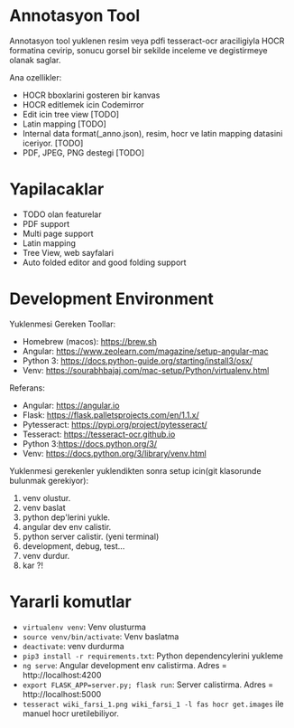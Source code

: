 # Annotasyon Tool

Annotasyon tool yuklenen resim veya pdfi tesseract-ocr araciligiyla HOCR formatina cevirip, sonucu
gorsel bir sekilde inceleme ve degistirmeye olanak saglar.

Ana ozellikler:

- HOCR bboxlarini gosteren bir kanvas
- HOCR editlemek icin Codemirror
- Edit icin tree view [TODO]
- Latin mapping [TODO]
- Internal data format(\_anno.json), resim, hocr ve latin mapping datasini iceriyor. [TODO]
- PDF, JPEG, PNG destegi [TODO]

# Yapilacaklar

- TODO olan featurelar
- PDF support
- Multi page support
- Latin mapping
- Tree View, web sayfalari
- Auto folded editor and good folding support

# Development Environment

Yuklenmesi Gereken Toollar:

- Homebrew (macos): https://brew.sh
- Angular: https://www.zeolearn.com/magazine/setup-angular-mac
- Python 3: https://docs.python-guide.org/starting/install3/osx/
- Venv: https://sourabhbajaj.com/mac-setup/Python/virtualenv.html

Referans:

- Angular: https://angular.io
- Flask: https://flask.palletsprojects.com/en/1.1.x/
- Pytesseract: https://pypi.org/project/pytesseract/
- Tesseract: https://tesseract-ocr.github.io
- Python 3:https://docs.python.org/3/
- Venv: https://docs.python.org/3/library/venv.html

Yuklenmesi gerekenler yuklendikten sonra setup icin(git klasorunde bulunmak gerekiyor):

1. venv olustur.
2. venv baslat
3. python dep'lerini yukle.
4. angular dev env calistir.
5. python server calistir. (yeni terminal)
6. development, debug, test...
7. venv durdur.
8. kar ?!

# Yararli komutlar

- `virtualenv venv`: Venv olusturma
- `source venv/bin/activate`: Venv baslatma
- `deactivate`: venv durdurma
- `pip3 install -r requirements.txt`: Python dependencylerini yukleme
- `ng serve`: Angular development env calistirma. Adres = http://localhost:4200
- `export FLASK_APP=server.py; flask run`: Server calistirma. Adres = http://localhost:5000
- `tesseract wiki_farsi_1.png wiki_farsi_1 -l fas hocr get.images` ile manuel hocr uretilebiliyor.
